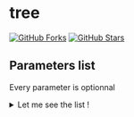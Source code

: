 # tree


[![GitHub Forks](https://img.shields.io/github/forks/vic1707/tree.svg?color=6e5494&labelColor=555555&logoColor=ffffff&style=flat-square&logo=github)](https://github.com/vic1707/tree)
[![GitHub Stars](https://img.shields.io/github/stars/vic1707/tree.svg?color=6e5494&labelColor=555555&logoColor=ffffff&style=flat-square&logo=github)](https://github.com/vic1707/tree)


## Parameters list
Every parameter is optionnal
<details>
<summary>Let me see the list !</summary>

Every parameter is optionnal.
If nothing is given the script will execute itself in the current directory.

|        Parameter      |                     Function                     |
| --------------------- | ------------------------------------------------ |
|    `-h` or `--help`   |            Displays the usage message            |
| `-a` or `--all-files` |       Displays hidden files and directories      |
|    `--dir-first`      |            Displays directories first            |
|  `-f` or `--foldable` |         IDE will be able to fold folders         |
|  `-r` or `--redirect` |        Redirect output to `<dirname>.tree`       |

Every other parameter will be considered a directory and will be tested.
If it's not a directory, a non blocking error will be displayed.
</details>
